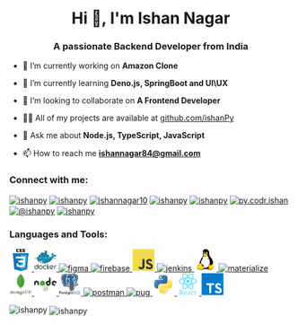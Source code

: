 <h1 align="center">Hi 👋, I'm Ishan Nagar</h1>
<h3 align="center">A passionate Backend Developer from India</h3>

- 🔭 I’m currently working on **Amazon Clone**

- 🌱 I’m currently learning **Deno.js, SpringBoot and UI\UX**

- 👯 I’m looking to collaborate on **A Frontend Developer**

- 👨‍💻 All of my projects are available at [github.com/ishanPy](github.com/ishanPy)

- 💬 Ask me about **Node.js, TypeScript, JavaScript**

- 📫 How to reach me **ishannagar84@gmail.com**

<h3 align="left">Connect with me:</h3>
<p align="left">
<a href="https://codepen.io/ishanpy" target="blank"><img align="center" src="https://raw.githubusercontent.com/rahuldkjain/github-profile-readme-generator/neutral-icons/src/images/icons/Social/codepen.svg" alt="ishanpy" height="30" width="40" /></a>
<a href="https://dev.to/ishanpy" target="blank"><img align="center" src="https://cdn.jsdelivr.net/npm/simple-icons@3.0.1/icons/dev-dot-to.svg" alt="ishanpy" height="30" width="40" /></a>
<a href="https://twitter.com/ishannagar10" target="blank"><img align="center" src="https://raw.githubusercontent.com/rahuldkjain/github-profile-readme-generator/neutral-icons/src/images/icons/Social/twitter.svg" alt="ishannagar10" height="30" width="40" /></a>
<a href="https://stackoverflow.com/users/ishanpy" target="blank"><img align="center" src="https://raw.githubusercontent.com/rahuldkjain/github-profile-readme-generator/neutral-icons/src/images/icons/Social/stack-overflow.svg" alt="ishanpy" height="30" width="40" /></a>
<a href="https://codesandbox.com/ishanpy" target="blank"><img align="center" src="https://cdn.jsdelivr.net/npm/simple-icons@3.0.1/icons/codesandbox.svg" alt="ishanpy" height="30" width="40" /></a>
<a href="https://instagram.com/py.codr.ishan" target="blank"><img align="center" src="https://raw.githubusercontent.com/rahuldkjain/github-profile-readme-generator/neutral-icons/src/images/icons/Social/instagram.svg" alt="py.codr.ishan" height="30" width="40" /></a>
<a href="https://medium.com/@ishanpy" target="blank"><img align="center" src="https://raw.githubusercontent.com/rahuldkjain/github-profile-readme-generator/neutral-icons/src/images/icons/Social/medium.svg" alt="@ishanpy" height="30" width="40" /></a>
<a href="https://auth.geeksforgeeks.org/user/ishanpy" target="blank"><img align="center" src="https://raw.githubusercontent.com/rahuldkjain/github-profile-readme-generator/neutral-icons/src/images/icons/Social/geeks-for-geeks.svg" alt="ishanpy" height="30" width="40" /></a>
</p>

<h3 align="left">Languages and Tools:</h3>
<p align="left"> <a href="https://www.w3schools.com/css/" target="_blank"> <img src="https://raw.githubusercontent.com/devicons/devicon/master/icons/css3/css3-original-wordmark.svg" alt="css3" width="40" height="40"/> </a> <a href="https://www.docker.com/" target="_blank"> <img src="https://raw.githubusercontent.com/devicons/devicon/master/icons/docker/docker-original-wordmark.svg" alt="docker" width="40" height="40"/> </a> <a href="https://www.figma.com/" target="_blank"> <img src="https://www.vectorlogo.zone/logos/figma/figma-icon.svg" alt="figma" width="40" height="40"/> </a> <a href="https://firebase.google.com/" target="_blank"> <img src="https://www.vectorlogo.zone/logos/firebase/firebase-icon.svg" alt="firebase" width="40" height="40"/> </a> <a href="https://developer.mozilla.org/en-US/docs/Web/JavaScript" target="_blank"> <img src="https://raw.githubusercontent.com/devicons/devicon/master/icons/javascript/javascript-original.svg" alt="javascript" width="40" height="40"/> </a> <a href="https://www.jenkins.io" target="_blank"> <img src="https://www.vectorlogo.zone/logos/jenkins/jenkins-icon.svg" alt="jenkins" width="40" height="40"/> </a> <a href="https://www.linux.org/" target="_blank"> <img src="https://raw.githubusercontent.com/devicons/devicon/master/icons/linux/linux-original.svg" alt="linux" width="40" height="40"/> </a> <a href="https://materializecss.com/" target="_blank"> <img src="https://raw.githubusercontent.com/prplx/svg-logos/5585531d45d294869c4eaab4d7cf2e9c167710a9/svg/materialize.svg" alt="materialize" width="40" height="40"/> </a> <a href="https://www.mongodb.com/" target="_blank"> <img src="https://raw.githubusercontent.com/devicons/devicon/master/icons/mongodb/mongodb-original-wordmark.svg" alt="mongodb" width="40" height="40"/> </a> <a href="https://nodejs.org" target="_blank"> <img src="https://raw.githubusercontent.com/devicons/devicon/master/icons/nodejs/nodejs-original-wordmark.svg" alt="nodejs" width="40" height="40"/> </a> <a href="https://www.postgresql.org" target="_blank"> <img src="https://raw.githubusercontent.com/devicons/devicon/master/icons/postgresql/postgresql-original-wordmark.svg" alt="postgresql" width="40" height="40"/> </a> <a href="https://postman.com" target="_blank"> <img src="https://www.vectorlogo.zone/logos/getpostman/getpostman-icon.svg" alt="postman" width="40" height="40"/> </a> <a href="https://pugjs.org" target="_blank"> <img src="https://cdn.worldvectorlogo.com/logos/pug.svg" alt="pug" width="40" height="40"/> </a> <a href="https://www.python.org" target="_blank"> <img src="https://raw.githubusercontent.com/devicons/devicon/master/icons/python/python-original.svg" alt="python" width="40" height="40"/> </a> <a href="https://reactjs.org/" target="_blank"> <img src="https://raw.githubusercontent.com/devicons/devicon/master/icons/react/react-original-wordmark.svg" alt="react" width="40" height="40"/> </a> <a href="https://www.typescriptlang.org/" target="_blank"> <img src="https://raw.githubusercontent.com/devicons/devicon/master/icons/typescript/typescript-original.svg" alt="typescript" width="40" height="40"/> </a> </p>

<p><img align="left" src="https://github-readme-stats.vercel.app/api/top-langs?username=ishanpy&show_icons=true&locale=en&layout=compact" alt="ishanpy" /></p>

<p>&nbsp;<img align="center" src="https://github-readme-stats.vercel.app/api?username=ishanpy&show_icons=true&locale=en" alt="ishanpy" /></p>
